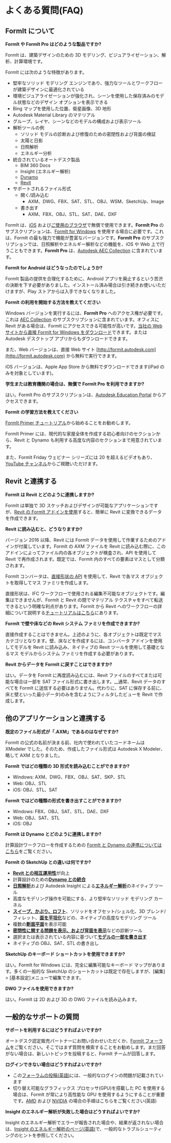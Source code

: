 # よくある質問(FAQ)

## FormIt について

**FormIt や FormIt Pro はどのような製品ですか?**

FormIt は、建築デザインのための 3D モデリング、ビジュアライゼーション、解析、計算環境です。

FormIt には次のような特徴があります。

* 堅牢なソリッド モデリング エンジンであり、強力なツールとワークフローが建築デザインに最適化されている
* 環境ビジュアライゼーションが強化され、シーンを使用した保存済みのモデル状態などのデザイン オプションを表示できる
* Bing マップを使用した位置、衛星画像、3D 地形
* Autodesk Material Library のマテリアル
* グループ、レイヤ、シーンなどのモデルの構成および表示ツール
* 解析ツールの例
   * ソリッド モデルの診断および修復のための密閉性および背面の検証
   * 太陽と日影
   * 日照解析
   * エネルギー分析
* 統合されているオートデスク製品
   * BIM 360 Docs
   * Insight (エネルギー解析)
   * [Dynamo](https://formit.autodesk.com/page/formit-dynamo)
   * [Revit](https://formit.autodesk.com/page/formit-revit)
* サポートされるファイル形式
   * 開く/読み込む
      * AXM、DWG、FBX、SAT、STL、OBJ、WSM、SketchUp、Image
   * 書き出す
      * AXM、FBX、OBJ、STL、SAT、DAE、DXF

FormIt は、[iOS](https://itunes.apple.com/jp/app/autodesk-formit-360/id575282599?mt=8) および[ご使用のブラウザ](https://app.formit.autodesk.com/)で無償で使用できます。**FormIt Pro** のサブスクリプションは、[FormIt for Windows](https://formit.autodesk.com/page/download) を使用する場合に必要です。これは、FormIt の最も強力で機能が豊富なバージョンです。**FormIt Pro** のサブスクリプションでは、日照解析やエネルギー解析などの機能を、iOS や Web 上で行うこともできます。**FormIt Pro** は、[Autodesk AEC Collection](https://www.autodesk.co.jp/collections/architecture-engineering-construction/overview) に含まれています。

**FormIt for Android はどうなったのでしょうか?**

FormIt 製品の提供を合理化するために、Android アプリを廃止するという苦渋の決断を下す必要がありました。インストール済み場合は引き続きお使いいただけますが、Play ストアからは入手できなくなりました。

**FormIt の利用を開始する方法を教えてください**

Windows バージョンを実行するには、**FormIt Pro** へのアクセス権が必要です。これは [AEC Collection](https://www.autodesk.co.jp/collections/architecture-engineering-construction/overview) のサブスクリプションに含まれています。オフィスに Revit がある場合は、FormIt にアクセスできる可能性が高いです。[当社の Web サイトから直接 FormIt for Windows をダウンロード](https://formit.autodesk.com/page/download)できます。または Autodesk デスクトップ アプリからもダウンロードできます。

また、Web バージョンは、直接 Web サイト [http://formit.autodesk.com](http://formit.autodesk.com) から無料で実行できます。

iOS バージョンは、Apple App Store から無料でダウンロードできます(iPad のみを対象としています)。

**学生または教育機関の場合は、無償で FormIt Pro を利用できますか?**

はい。FormIt Pro のサブスクリプションは、[Autodesk Education Portal](https://www.autodesk.co.jp/education/edu-software/overview?sorting=featured&page=1) からアクセスできます。

**FormIt の学習方法を教えてください**

[FormIt Primer チュートリアル](https://windows.help.formit.autodesk.com/Building-the-Farnsworth-House/Building-the-Farnsworth-House.html)から始めることをお勧めします。

FormIt Primer には、現代的な家屋全体を作成する初心者向けのセクションから、Revit と Dynamo も利用する高度な内容のセクションまで用意されています。

また、FormIt Friday ウェビナー シリーズには 20 を超えるビデオもあり、[YouTube チャンネル](https://www.youtube.com/playlist?list=PLqumTDi1CVHM7rCHJs83Yb2FyadmuQsiH)からご視聴いただけます。

## Revit と連携する

**FormIt は Revit とどのように連携しますか?**

FormIt は単独で 3D スケッチおよびデザインが可能なアプリケーションですが、[Revit の FormIt アドインを使用](https://formit.autodesk.com/page/formit-revit)すると、簡単に Revit に変換できるデータを作成できます。

**Revit に読み込むと、どうなりますか?**

バージョン 2016 以降、Revit には FormIt データを使用して作業するためのアドインが付属しています。FormIt の AXM ファイルを Revit に読み込む際に、このアドインによってファイル内の各オブジェクトが検査され、API を使用して Revit で再作成されます。既定では、FormIt 内のすべての要素はマスとして分類されます。

FormIt コンバータは、[直接形状の API](https://knowledge.autodesk.com/search-result/caas/CloudHelp/cloudhelp/2016/JPN/Revit-API/files/GUID-DF7B9D4A-5A8A-4E39-8721-B7782CBD7730-htm.html) を使用して、Revit で各マス オブジェクトを取得してマス ファミリを作成します。

直接形状は、IFC ワークフローで使用される編集不可能なオブジェクトです。編集はできませんが、FormIt と Revit の間でマテリアル テクスチャをすべて転送できるという明確な利点があります。FormIt から Revit へのワークフローの詳細について説明する[チュートリアルはこちら](https://windows.help.formit.autodesk.com/Building-the-Farnsworth-House/Revit-Interop.html)にあります。

**FormIt で壁や床などの Revit システム ファミリを作成できますか?**

直接作成することはできません。上述のように、各オブジェクトは既定でマス カテゴリとなります。壁、床などを作成するには、コンバータ アドインを使用してモデルを Revit に読み込み、ネイティブの Revit ツールを使用して基礎となるマス モデルからシステム ファミリを作成する必要があります。

**Revit からデータを FormIt に戻すことはできますか?**

はい。データを FormIt に再度読み込むには、Revit ファイルのすべてまたは可能な場合は一部を SAT ファイル形式に書き出します。__通常、Revit データのすべてを FormIt に送信する必要はありません。代わりに、SAT に保存する前に、床と壁といった最小データ)のみを含むようにフィルタしたビューを Revit で作成します。

## 他のアプリケーションと連携する

**既定のファイル形式が「.AXM」であるのはなぜですか?**

FormIt の公式の名前が決まる前、社内で使われていたコードネームは XModeler でした。そのため、作成したファイル形式は Autodesk X Modeler、略して AXM となりました。

**FormIt ではどの種類の 3D 形式を読み込むことができますか?**

* Windows: AXM、DWG、FBX、OBJ、SAT、SKP、STL
* Web: OBJ、STL
* iOS: OBJ、STL、SAT

**FormIt ではどの種類の形式を書き出すことができますか?**

* Windows: FBX、OBJ、SAT、STL、DAE、DXF
* Web: OBJ、SAT、STL
* iOS: OBJ

**FormIt は Dynamo とどのように連携しますか?**

計算設計ワークフローを作成するための [FormIt と Dynamo の連携についてはこちら](https://formit.autodesk.com/page/formit-dynamo)をご覧ください。

**FormIt の SketchUp との違いは何ですか?**

* [**Revit との相互運用性**](../tool-library/revit.md)が向上
* 計算設計のための[**Dynamo との統合**](../tool-library/dynamo.md)
* [**日照解析**](../tool-library/solar-analysis.md)および Autodesk Insight による[**エネルギー解析**](../tool-library/energy-analysis.md)のネイティブ ツール
* 高度なモデリング操作を可能にする、より堅牢なソリッド モデリング カーネル
* [**スイープ、かぶり、ロフト**](../tool-library/cover-sweep-loft.md)、ソリッドをオフセット/シェル化、3D ブレンド/フィレット、[**面を平坦化**](../tool-library/flatten-face.md)などの、ネイティブの高度なモデリング ツール
* 複数の[**断面平面**](../tool-library/section-planes.md)を表示可能
* [**密閉性に関する問題を表示、および背面を表示**](../tool-library/visual-styles.md)などの診断ツール
* 選択または表示されている内容に基づいて[**モデルの一部を書き出す**](../tool-library/export-data.md)
* ネイティブの OBJ、SAT、STL の書き出し

**SketchUp のキーボード ショートカットを使用できますか?**

はい。FormIt for Windows には、完全に編集可能なキーボード マップがあります。多くの一般的な SketchUp のショートカットは既定で存在しますが、[編集] &gt; [基本設定]メニューで編集できます。

**DWG ファイルを使用できますか?**

はい。FormIt は 2D および 3D の DWG ファイルを読み込みます。

## 一般的なサポートの質問

**サポートを利用するにはどうすればよいですか?**

オートデスク認定販売パートナーにお問い合わせいただくか、[FormIt フォーラム](https://forums.autodesk.com/t5/formit-forum/bd-p/142?profile.language=ja)をご覧ください。そこではまず質問を検索することをお勧めします。まだ回答がない場合は、新しいトピックを投稿すると、FormIt チームが回答します。

**ログインできない場合はどうすればよいですか?**

* この[フォーラムの投稿\(英語\)](https://forums.autodesk.com/t5/formit-forum/having-trouble-logging-into-formit-for-windows-try-these-steps/td-p/7179572?profile.language=ja)には、一般的なログインの問題が記載されています
* 切り替え可能なグラフィックス プロセッサ(GPU)を搭載した PC を使用する場合は、FormIt が常により高性能な GPU を使用するようにすることが重要です。[AMD](https://community.amd.com/docs/DOC-1581#jive_content_id_Assigning_Applications_to_GPUs) および [NVIDIA](http://nvidia.custhelp.com/app/answers/detail/a_id/2615/kw/manage%203d%20settings/related/1) の場合の手順はこちらをご覧ください(英語)

**Insight のエネルギー解析が失敗した場合はどうすればよいですか?**

Insight のエネルギー解析でエラーが報告された場合や、結果が返されない場合は、[Insight のエネルギー解析のページ(英語)](https://formit.autodesk.com/page/formit-insight)で、一般的なトラブルシューティングのヒントを参照してください。

